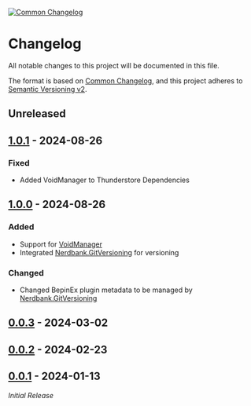 [![Common Changelog](https://common-changelog.org/badge.svg)](https://common-changelog.org)
# Changelog

All notable changes to this project will be documented in this file.

The format is based on [Common Changelog](https://common-changelog.org),
and this project adheres to [Semantic Versioning v2](https://semver.org/spec/v2.0.0.html).

## Unreleased

## [1.0.1] - 2024-08-26

### Fixed
- Added VoidManager to Thunderstore Dependencies


## [1.0.0] - 2024-08-26

### Added
- Support for [VoidManager](https://github.com/Void-Crew-Modding-Team/VoidManager)
- Integrated [Nerdbank.GitVersioning](https://github.com/dotnet/Nerdbank.GitVersioning/) for versioning

### Changed
- Changed BepinEx plugin metadata to be managed by [Nerdbank.GitVersioning](https://github.com/dotnet/Nerdbank.GitVersioning/)

## [0.0.3] - 2024-03-02
    
## [0.0.2] - 2024-02-23

## [0.0.1] - 2024-01-13
_Initial Release_


[1.0.1]: https://github.com/bls220/Voider_Crew/releases/tag/v1.0.1
[1.0.0]: https://github.com/bls220/Voider_Crew/releases/tag/v1.0.0
[0.0.3]: https://github.com/bls220/Voider_Crew/commit/eaab4f900c7768997e8c012e5947c39f1c75ea0d
[0.0.2]: https://github.com/bls220/Voider_Crew/commit/eaab4f900c7768997e8c012e5947c39f1c75ea0d
[0.0.1]: https://github.com/bls220/Voider_Crew/commit/eaab4f900c7768997e8c012e5947c39f1c75ea0d